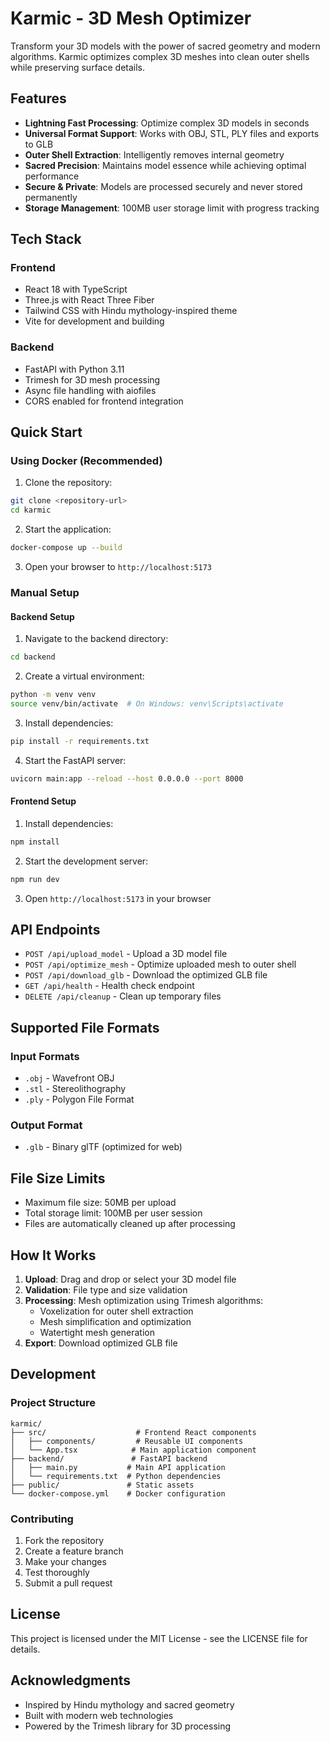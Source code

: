# Karmic - 3D Mesh Optimizer

Transform your 3D models with the power of sacred geometry and modern algorithms. Karmic optimizes complex 3D meshes into clean outer shells while preserving surface details.

## Features

- **Lightning Fast Processing**: Optimize complex 3D models in seconds
- **Universal Format Support**: Works with OBJ, STL, PLY files and exports to GLB
- **Outer Shell Extraction**: Intelligently removes internal geometry
- **Sacred Precision**: Maintains model essence while achieving optimal performance
- **Secure & Private**: Models are processed securely and never stored permanently
- **Storage Management**: 100MB user storage limit with progress tracking

## Tech Stack

### Frontend
- React 18 with TypeScript
- Three.js with React Three Fiber
- Tailwind CSS with Hindu mythology-inspired theme
- Vite for development and building

### Backend
- FastAPI with Python 3.11
- Trimesh for 3D mesh processing
- Async file handling with aiofiles
- CORS enabled for frontend integration

## Quick Start

### Using Docker (Recommended)

1. Clone the repository:
```bash
git clone <repository-url>
cd karmic
```

2. Start the application:
```bash
docker-compose up --build
```

3. Open your browser to `http://localhost:5173`

### Manual Setup

#### Backend Setup

1. Navigate to the backend directory:
```bash
cd backend
```

2. Create a virtual environment:
```bash
python -m venv venv
source venv/bin/activate  # On Windows: venv\Scripts\activate
```

3. Install dependencies:
```bash
pip install -r requirements.txt
```

4. Start the FastAPI server:
```bash
uvicorn main:app --reload --host 0.0.0.0 --port 8000
```

#### Frontend Setup

1. Install dependencies:
```bash
npm install
```

2. Start the development server:
```bash
npm run dev
```

3. Open `http://localhost:5173` in your browser

## API Endpoints

- `POST /api/upload_model` - Upload a 3D model file
- `POST /api/optimize_mesh` - Optimize uploaded mesh to outer shell
- `POST /api/download_glb` - Download the optimized GLB file
- `GET /api/health` - Health check endpoint
- `DELETE /api/cleanup` - Clean up temporary files

## Supported File Formats

### Input Formats
- `.obj` - Wavefront OBJ
- `.stl` - Stereolithography
- `.ply` - Polygon File Format

### Output Format
- `.glb` - Binary glTF (optimized for web)

## File Size Limits

- Maximum file size: 50MB per upload
- Total storage limit: 100MB per user session
- Files are automatically cleaned up after processing

## How It Works

1. **Upload**: Drag and drop or select your 3D model file
2. **Validation**: File type and size validation
3. **Processing**: Mesh optimization using Trimesh algorithms:
   - Voxelization for outer shell extraction
   - Mesh simplification and optimization
   - Watertight mesh generation
4. **Export**: Download optimized GLB file

## Development

### Project Structure
```
karmic/
├── src/                    # Frontend React components
│   ├── components/         # Reusable UI components
│   └── App.tsx            # Main application component
├── backend/               # FastAPI backend
│   ├── main.py           # Main API application
│   └── requirements.txt  # Python dependencies
├── public/               # Static assets
└── docker-compose.yml    # Docker configuration
```

### Contributing

1. Fork the repository
2. Create a feature branch
3. Make your changes
4. Test thoroughly
5. Submit a pull request

## License

This project is licensed under the MIT License - see the LICENSE file for details.

## Acknowledgments

- Inspired by Hindu mythology and sacred geometry
- Built with modern web technologies
- Powered by the Trimesh library for 3D processing
